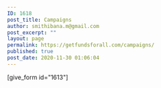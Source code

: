 ```yaml
---
ID: 1618
post_title: Campaigns
author: smithibana.m@gmail.com
post_excerpt: ""
layout: page
permalink: https://getfundsforall.com/campaigns/
published: true
post_date: 2020-11-30 01:06:04
---
```

[give_form id="1613"]